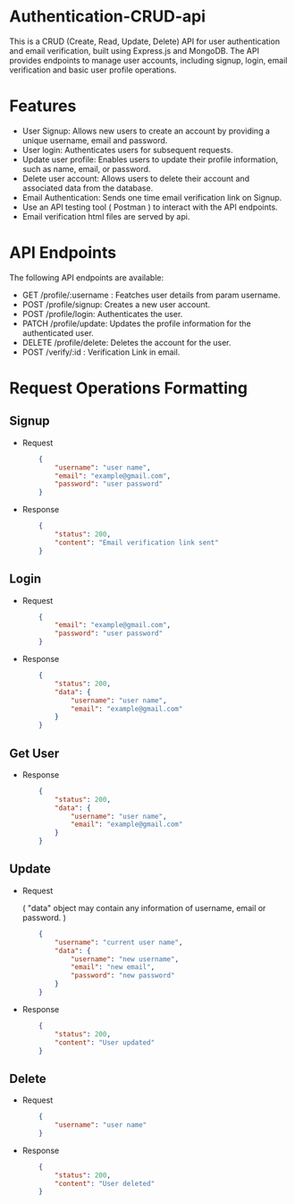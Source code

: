 # Authentication-CRUD-api

<p>This is a CRUD (Create, Read, Update, Delete) API for user authentication and email verification, built using Express.js and MongoDB. The API provides endpoints to manage user accounts, including signup, login, email verification and basic user profile operations.</p>

<h1>Features</h1>
<ul>
    <li>User Signup: Allows new users to create an account by providing a unique username, email and password.</li>
    <li>User login: Authenticates users for subsequent requests.</li>
    <li>Update user profile: Enables users to update their profile information, such as name, email, or password.</li>
    <li>Delete user account: Allows users to delete their account and associated data from the database.</li>
    <li>Email Authentication: Sends one time email verification link on Signup.</li>
    <li>Use an API testing tool ( Postman ) to interact with the API endpoints.</li>
    <li>Email verification html files are served by api.</li>
</ul>

<h1>API Endpoints</h1>
<p>The following API endpoints are available:</p>
<ul>
    <li>GET /profile/:username : Featches user details from param username.</li>
    <li>POST /profile/signup: Creates a new user account.</li>
    <li>POST /profile/login: Authenticates the user.</li>
    <li>PATCH /profile/update: Updates the profile information for the authenticated user.</li>
    <li>DELETE /profile/delete: Deletes the account for the user.</li>
    <li>POST /verify/:id : Verification Link in email.</li>
</ul>

<h1>Request Operations Formatting</h1>

## Signup
<ul>

<li>Request</li>

```json
    {
        "username": "user name",
        "email": "example@gmail.com",
        "password": "user password"
    }
```

<li>Response</li>

```json
    {
        "status": 200,
        "content": "Email verification link sent"
    }
```
</ul>

## Login
<ul>

<li>Request</li>

```json
    {
        "email": "example@gmail.com",
        "password": "user password"
    }
```

<li>Response</li>

```json
    {
        "status": 200,
        "data": {
            "username": "user name",
            "email": "example@gmail.com"
        }
    }
```

</ul>

## Get User
<ul>

<li>Response</li>

```json
    {
        "status": 200,
        "data": {
            "username": "user name",
            "email": "example@gmail.com"
        }
    }
```

</ul>

## Update
<ul>

<li>Request</li>

<p>( "data" object may contain any information of username, email or password. )</p>

```json
    {
        "username": "current user name",
        "data": {
            "username": "new username",
            "email": "new email",
            "password": "new password"
        }
    }
```

<li>Response</li>

```json
    {
        "status": 200,
        "content": "User updated"
    }
```

</ul>

## Delete
<ul>

<li>Request</li>

```json
    {
        "username": "user name"
    }
```

<li>Response</li>

```json
    {
        "status": 200,
        "content": "User deleted"
    }
```

</ul>
